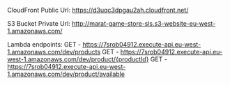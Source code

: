 CloudFront Public Url:
https://d3uqc3dpgau2ah.cloudfront.net/

S3 Bucket Private Url:
http://marat-game-store-sls.s3-website-eu-west-1.amazonaws.com/

Lambda endpoints:
GET - https://7srob04912.execute-api.eu-west-1.amazonaws.com/dev/products
GET - https://7srob04912.execute-api.eu-west-1.amazonaws.com/dev/product/{productId}
GET - https://7srob04912.execute-api.eu-west-1.amazonaws.com/dev/product/available
